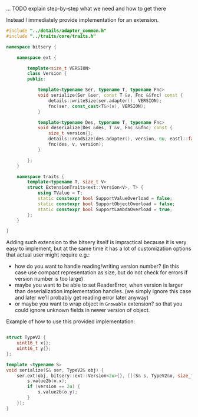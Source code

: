 ... TODO explain step-by-step what we need and how to get there

Instead I immediately provide implementation for an extension.

```cpp
#include "../details/adapter_common.h"
#include "../traits/core/traits.h"

namespace bitsery {

    namespace ext {

        template<size_t VERSION>
        class Version {
        public:

            template<typename Ser, typename T, typename Fnc>
            void serialize(Ser &ser, const T &v, Fnc &&fnc) const {
                details::writeSize(ser.adapter(), VERSION);
                fnc(ser, const_cast<T&>(v), VERSION);
            }

            template<typename Des, typename T, typename Fnc>
            void deserialize(Des &des, T &v, Fnc &&fnc) const {
                size_t version{};
                details::readSize(des.adapter(), version, 0u, eastl::false_type{});
                fnc(des, v, version);
            }

        };
    }

    namespace traits {
        template<typename T, size_t V>
        struct ExtensionTraits<ext::Version<V>, T> {
            using TValue = T;
            static constexpr bool SupportValueOverload = false;
            static constexpr bool SupportObjectOverload = false;
            static constexpr bool SupportLambdaOverload = true;
        };
    }

}
```
Adding such extension to the bitsery itself is impractical because it is very easy to implement, but at the same time it has a lot of customization options that actual user might require e.g.:
* how do you want to handle reading/writing version number? (in this case use compact representation as size, but do not check for errors if version number is too large)
* maybe you want to be able to set ReaderError, when version is larger than deserialization implementation handles. (we simply ignore this case and later we'll probably get reading error later anyway)
* or maybe you want to wrap object in `Growable` extension? so that you could ignore unknown fields in newer version of object.

Example of how to use this provided implementation:
```cpp

struct TypeV2 {
    uint16_t x{};
    uint16_t y{};
};

template <typename S>
void serialize(S& ser, TypeV2& obj) {
    ser.ext(obj, bitsery::ext::Version<2u>{}, [](S& s, TypeV2&o, size_t version) {
        s.value2b(o.x);
        if (version == 2u) {
            s.value2b(o.y);
        }
    });
}
```